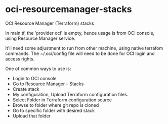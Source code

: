 # oci-resourcemanager-stacks

OCI Resource Manager (Terraform) stacks

In main.tf, the 'provider oci' is empty, hence usage is from OCI console, 
using Resource Manager service.

It'll need some adjustment to run from other machine, using native terrafom commands.
The ~/.oci/config file will need to be done for OCI login and access rights.

One of common ways to use is:

-	Login to OCI console
-	Go to Resource Manager – Stacks
-	Create stack
-	My configuration, Upload Terraform configuration files.
-	Select Folder in Terraform configuration source
-	Browse to folder where git repo is cloned
-	Go to specific folder with desired stack
-	Upload that folder
